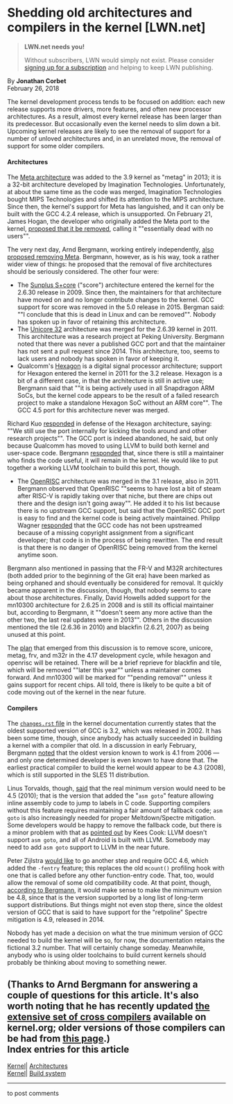 # Shedding old architectures and compilers in the kernel [LWN.net]

> **LWN.net needs you!**
> 
> Without subscribers, LWN would simply not exist. Please consider [signing up for a subscription](/Promo/nst-nag2/subscribe) and helping to keep LWN publishing. 

By **Jonathan Corbet**  
February 26, 2018 

The kernel development process tends to be focused on addition: each new release supports more drivers, more features, and often new processor architectures. As a result, almost every kernel release has been larger than its predecessor. But occasionally even the kernel needs to slim down a bit. Upcoming kernel releases are likely to see the removal of support for a number of unloved architectures and, in an unrelated move, the removal of support for some older compilers. 

#### Architectures

The [Meta architecture](https://en.wikipedia.org/wiki/Imagination_META) was added to the 3.9 kernel as "metag" in 2013; it is a 32-bit architecture developed by Imagination Technologies. Unfortunately, at about the same time as the code was merged, Imagination Technologies bought MIPS Technologies and shifted its attention to the MIPS architecture. Since then, the kernel's support for Meta has languished, and it can only be built with the GCC 4.2.4 release, which is unsupported. On February 21, James Hogan, the developer who originally added the Meta port to the kernel, [proposed that it be removed](/Articles/747759/), calling it ""essentially dead with no users"". 

The very next day, Arnd Bergmann, working entirely independently, [also proposed removing Meta](/Articles/748076/). Bergmann, however, as is his way, took a rather wider view of things: he proposed that the removal of five architectures should be seriously considered. The other four were: 

  * The [Sunplus S+core](https://en.wikipedia.org/wiki/S%2Bcore) ("score") architecture entered the kernel for the 2.6.30 release in 2009. Since then, the maintainers for that architecture have moved on and no longer contribute changes to the kernel. GCC support for score was removed in the 5.0 release in 2015\. Bergman said: ""I conclude that this is dead in Linux and can be removed"". Nobody has spoken up in favor of retaining this architecture. 
  * The [Unicore 32](https://en.wikipedia.org/wiki/Unicore) architecture was merged for the 2.6.39 kernel in 2011. This architecture was a research project at Peking University. Bergmann noted that there was never a published GCC port and that the maintainer has not sent a pull request since 2014. This architecture, too, seems to lack users and nobody has spoken in favor of keeping it. 
  * Qualcomm's [Hexagon](https://en.wikipedia.org/wiki/Qualcomm_Hexagon) is a digital signal processor architecture; support for Hexagon entered the kernel in 2011 for the 3.2 release. Hexagon is a bit of a different case, in that the architecture is still in active use; Bergmann said that ""it is being actively used in all Snapdragon ARM SoCs, but the kernel code appears to be the result of a failed research project to make a standalone Hexagon SoC without an ARM core"". The GCC 4.5 port for this architecture never was merged. 

Richard Kuo [responded](/Articles/748077/) in defense of the Hexagon architecture, saying: ""We still use the port internally for kicking the tools around and other research projects"". The GCC port is indeed abandoned, he said, but only because Qualcomm has moved to using LLVM to build both kernel and user-space code. Bergmann [responded](/Articles/748078/) that, since there is still a maintainer who finds the code useful, it will remain in the kernel. He would like to put together a working LLVM toolchain to build this port, though. 
  * The [OpenRISC](https://openrisc.io/) architecture was merged in the 3.1 release, also in 2011. Bergmann observed that OpenRISC ""seems to have lost a bit of steam after RISC-V is rapidly taking over that niche, but there are chips out there and the design isn't going away"". He added it to his list because there is no upstream GCC support, but said that the OpenRISC GCC port is easy to find and the kernel code is being actively maintained. Philipp Wagner [responded](/Articles/748079/) that the GCC code has not been upstreamed because of a missing copyright assignment from a significant developer; that code is in the process of being rewritten. The end result is that there is no danger of OpenRISC being removed from the kernel anytime soon. 




Bergmann also mentioned in passing that the FR-V and M32R architectures (both added prior to the beginning of the Git era) have been marked as being orphaned and should eventually be considered for removal. It quickly became apparent in the discussion, though, that nobody seems to care about those architectures. Finally, David Howells added support for the mn10300 architecture for 2.6.25 in 2008 and is still its official maintainer but, according to Bergmann, it ""doesn't seem any more active than the other two, the last real updates were in 2013"". Others in the discussion mentioned the tile (2.6.36 in 2010) and blackfin (2.6.21, 2007) as being unused at this point. 

The [plan](/Articles/748080/) that emerged from this discussion is to remove score, unicore, metag, frv, and m32r in the 4.17 development cycle, while hexagon and openrisc will be retained. There will be a brief reprieve for blackfin and tile, which will be removed ""later this year"" unless a maintainer comes forward. And mn10300 will be marked for ""pending removal"" unless it gains support for recent chips. All told, there is likely to be quite a bit of code moving out of the kernel in the near future. 

#### Compilers

The [`changes.rst` file](https://elixir.bootlin.com/linux/v4.15.6/source/Documentation/process/changes.rst) in the kernel documentation currently states that the oldest supported version of GCC is 3.2, which was released in 2002. It has been some time, though, since anybody has actually succeeded in building a kernel with a compiler that old. In a discussion in early February, Bergmann [noted](/Articles/748082/) that the oldest version known to work is 4.1 from 2006 — and only one determined developer is even known to have done that. The earliest practical compiler to build the kernel would appear to be 4.3 (2008), which is still supported in the SLES 11 distribution. 

Linus Torvalds, though, [said](/Articles/748083/) that the real minimum version would need to be 4.5 (2010); that is the version that added the "`asm goto`" feature allowing inline assembly code to jump to labels in C code. Supporting compilers without this feature requires maintaining a fair amount of fallback code; `asm goto` is also increasingly needed for proper Meltdown/Spectre mitigation. Some developers would be happy to remove the fallback code, but there is a minor problem with that as [pointed out](/Articles/748084/) by Kees Cook: LLVM doesn't support `asm goto`, and all of Android is built with LLVM. Somebody may need to add `asm goto` support to LLVM in the near future. 

Peter Zijlstra [would like](/Articles/748085/) to go another step and require GCC 4.6, which added the `-fentry` feature; this replaces the old `mcount()` profiling hook with one that is called before any other function-entry code. That, too, would allow the removal of some old compatibility code. At that point, though, [according to Bergmann](/Articles/748086/), it would make sense to make the minimum version be 4.8, since that is the version supported by a long list of long-term support distributions. But things might not even stop there, since the oldest version of GCC that is said to have support for the "retpoline" Spectre mitigation is 4.9, released in 2014. 

Nobody has yet made a decision on what the true minimum version of GCC needed to build the kernel will be so, for now, the documentation retains the fictional 3.2 number. That will certainly change someday. Meanwhile, anybody who is using older toolchains to build current kernels should probably be thinking about moving to something newer. 

(Thanks to Arnd Bergmann for answering a couple of questions for this article. It's also worth noting that he has recently updated [the extensive set of cross compilers](https://www.kernel.org/pub/tools/crosstool/index.html) available on kernel.org; older versions of those compilers can be had from [this page](https://www.kernel.org/pub/tools/crosstool/files/bin/).)  
Index entries for this article  
---  
[Kernel](/Kernel/Index)| [Architectures](/Kernel/Index#Architectures)  
[Kernel](/Kernel/Index)| [Build system](/Kernel/Index#Build_system)  
  


* * *

to post comments 
